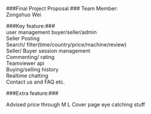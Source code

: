 ###Final Project Proposal  ###
Team Member:  
Zongshuo Wei  
  
  
###Key feature:###  
user management  buyer/seller/admin  
Seller Posting  
Search/ filter(time/country/price/machine/review)  
Seller/ Buyer session management  
Commenting/ rating  
Teamviewer api  
Buying/selling history  
Realtime chatting  
Contact us and FAQ etc.  


###Extra feature:###

Advised price through M  L
Cover page eye catching stuff  
